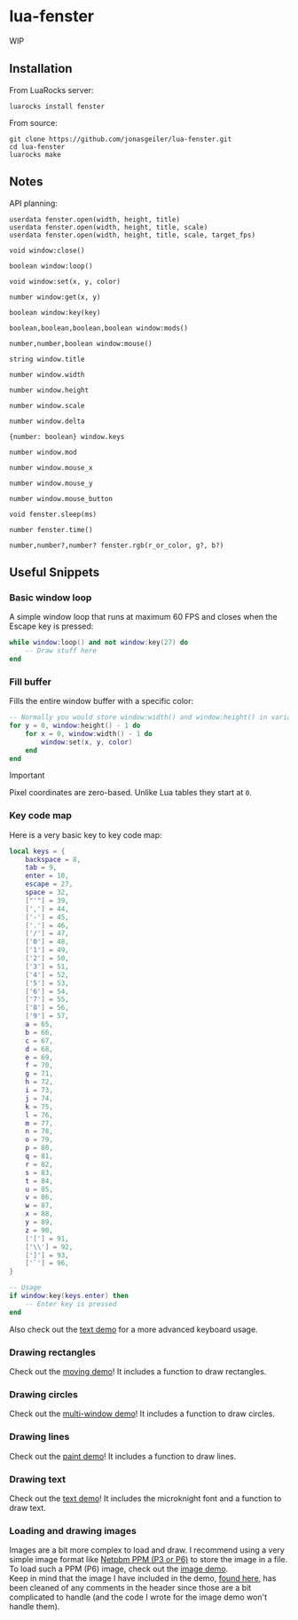 # lua-fenster

WIP

## Installation

From LuaRocks server:
```shell
luarocks install fenster
```

From source:
```shell
git clone https://github.com/jonasgeiler/lua-fenster.git
cd lua-fenster
luarocks make
```

## Notes

API planning:
```
userdata fenster.open(width, height, title)
userdata fenster.open(width, height, title, scale)
userdata fenster.open(width, height, title, scale, target_fps)

void window:close()

boolean window:loop()

void window:set(x, y, color)

number window:get(x, y)

boolean window:key(key)

boolean,boolean,boolean,boolean window:mods()

number,number,boolean window:mouse()

string window.title

number window.width

number window.height

number window.scale

number window.delta

{number: boolean} window.keys

number window.mod

number window.mouse_x

number window.mouse_y

number window.mouse_button

void fenster.sleep(ms)

number fenster.time()

number,number?,number? fenster.rgb(r_or_color, g?, b?)
```

## Useful Snippets

### Basic window loop

A simple window loop that runs at maximum 60 FPS and closes when the Escape key
is pressed:

```lua
while window:loop() and not window:key(27) do
	-- Draw stuff here
end 
```

### Fill buffer

Fills the entire window buffer with a specific color:

```lua
-- Normally you would store window:width() and window:height() in variables
for y = 0, window:height() - 1 do
	for x = 0, window:width() - 1 do
		window:set(x, y, color)
	end
end
```

> [!IMPORTANT]
> Pixel coordinates are zero-based. Unlike Lua tables they start at `0`.

### Key code map

Here is a very basic key to key code map:

```lua
local keys = {
	backspace = 8,
	tab = 9,
	enter = 10,
	escape = 27,
	space = 32,
	["'"] = 39,
	[','] = 44,
	['-'] = 45,
	['.'] = 46,
	['/'] = 47,
	['0'] = 48,
	['1'] = 49,
	['2'] = 50,
	['3'] = 51,
	['4'] = 52,
	['5'] = 53,
	['6'] = 54,
	['7'] = 55,
	['8'] = 56,
	['9'] = 57,
	a = 65,
	b = 66,
	c = 67,
	d = 68,
	e = 69,
	f = 70,
	g = 71,
	h = 72,
	i = 73,
	j = 74,
	k = 75,
	l = 76,
	m = 77,
	n = 78,
	o = 79,
	p = 80,
	q = 81,
	r = 82,
	s = 83,
	t = 84,
	u = 85,
	v = 86,
	w = 87,
	x = 88,
	y = 89,
	z = 90,
	['['] = 91,
	['\\'] = 92,
	[']'] = 93,
	['`'] = 96,
}

-- Usage
if window:key(keys.enter) then
	-- Enter key is pressed
end 
```

Also check out the [text demo](./demos/text.lua) for a more advanced keyboard
usage.

### Drawing rectangles

Check out the [moving demo](./demos/moving.lua)!
It includes a function to draw rectangles.

### Drawing circles

Check out the [multi-window demo](./demos/multi-window.lua)!
It includes a function to draw circles.

### Drawing lines

Check out the [paint demo](./demos/paint.lua)!
It includes a function to draw lines.

### Drawing text

Check out the [text demo](./demos/text.lua)!
It includes the microknight font and a function to draw text.

### Loading and drawing images

Images are a bit more complex to load and draw. I recommend using a very simple
image format like [Netpbm PPM (P3 or P6)](https://en.wikipedia.org/wiki/Netpbm)
to store the image in a file.  
To load such a PPM (P6) image, check out the [image demo](./demos/image.lua).  
Keep in mind that the image I have included in the
demo, [found here](./demos/assets/uv.ppm), has been cleaned of any comments in
the header since those are a bit complicated to handle (and the code I wrote for
the image demo won't handle them).
